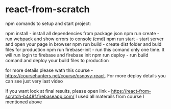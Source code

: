 # react-from-scratch

npm comands to setup and start project:

npm install - install all dependencies from package.json
npm run create - run webpack and show errors to console (cmd)
npm run start - start server and open your page in browser
npm run build - create dist folder and buld files for production
npm run firebase-init - run this comand only one time. It will run login to firebase and firebase init
npm run deploy - run build comand and deploy your build files to production

for more details please wath this course - https://coursehunters.net/course/osnovy-react. 
For more deploy details you can see just very last video 

If you want look at final results, please open link - https://react-from-scratch-b448f.firebaseapp.com/
I used all materails from course I mentioned above
